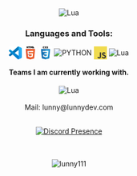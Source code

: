 
<div align="center">

<img align="center" alt="Lua" width="300px" src="https://cdn.discordapp.com/attachments/763449895649673256/991138604237725807/weqesadwqedsawqedsa.png"/>
   
### Languages and Tools:
   
<img align="center" alt="Visual Studio Code" width="26px" src="https://raw.githubusercontent.com/github/explore/80688e429a7d4ef2fca1e82350fe8e3517d3494d/topics/visual-studio-code/visual-studio-code.png" />
<img align="center" alt="HTML5" width="26px" src="https://raw.githubusercontent.com/github/explore/80688e429a7d4ef2fca1e82350fe8e3517d3494d/topics/html/html.png" />
<img align="center" alt="CSS3" width="26px" src="https://raw.githubusercontent.com/github/explore/80688e429a7d4ef2fca1e82350fe8e3517d3494d/topics/css/css.png" />
<img align="center" alt="PYTHON" width="26px" src="https://www.hbmacit.com/wp-content/uploads/2020/09/python_logo.png" />
<img align="center" alt="JavaScript" width="26px" src="https://raw.githubusercontent.com/github/explore/80688e429a7d4ef2fca1e82350fe8e3517d3494d/topics/javascript/javascript.png"/>
<img align="center" alt="Lua" width="26px" src="https://play-lh.googleusercontent.com/DBvRY0vvmYMY2CqR07j8URfvhQ0NnS5DjQLOoL_YTXamVzR7zJVw5YYpHdbLNBiRBQ"/>
   <br></br>
<b>Teams I am currently working with.</b>
   <br></br>
   <img align="center" alt="Lua" width="100px" src="https://cdn.discordapp.com/attachments/763449895649673256/991131226654126151/ld.png"/>
    <br></br>
   Mail: lunny@lunnydev.com
   <br></br>

[![Discord Presence](https://lanyard.cnrad.dev/api/851852767831130122)](https://discord.com/users/851852767831130122)

 <br></br>
   <img src="https://komarev.com/ghpvc/?username=lunny111&label=Number%20Visitors&color=000e27" alt="lunny111" /> 
   
   </center>
   
</div>
